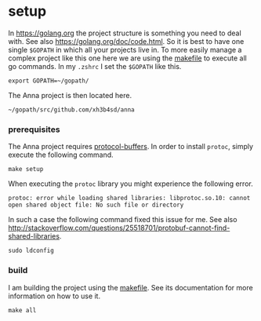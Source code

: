 # setup
In https://golang.org the project structure is something you need to deal with.
See also https://golang.org/doc/code.html. So it is best to have one single
`$GOPATH` in which all your projects live in. To more easily manage a complex
project like this one here we are using the [makefile](makefile.md) to execute
all go commands. In my `.zshrc` I set the `$GOPATH` like this.
```
export GOPATH=~/gopath/
```

The Anna project is then located here.
```
~/gopath/src/github.com/xh3b4sd/anna    
```

### prerequisites
The Anna project requires
[protocol-buffers](https://developers.google.com/protocol-buffers/). In order
to install `protoc`, simply execute the following command.
```
make setup
```

When executing the `protoc` library you might experience the following error.
```
protoc: error while loading shared libraries: libprotoc.so.10: cannot open shared object file: No such file or directory
```

In such a case the following command fixed this issue for me. See also
http://stackoverflow.com/questions/25518701/protobuf-cannot-find-shared-libraries.
```
sudo ldconfig
```

### build
I am building the project using the [makefile](makefile.md). See its
documentation for more information on how to use it.
```
make all
```
